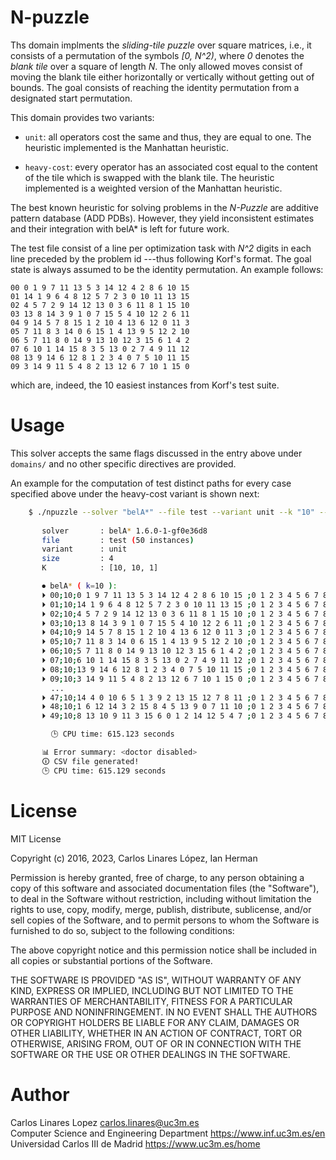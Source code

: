 # N-puzzle #

Ths domain implments the *sliding-tile puzzle* over square matrices, i.e., it
consists of a permutation of the symbols *[0, N^2)*, where *0* denotes the
*blank tile* over a square of length *N*. The only allowed moves consist of
moving the blank tile either horizontally or vertically without getting out of
bounds. The goal consists of reaching the identity permutation from a designated
start permutation.

This domain provides two variants:

* `unit`: all operators cost the same and thus, they are equal to one. The
  heuristic implemented is the Manhattan heuristic.
  
* `heavy-cost`: every operator has an associated cost equal to the content of
  the tile which is swapped with the blank tile. The heuristic implemented is a
  weighted version of the Manhattan heuristic.
  
The best known heuristic for solving problems in the *N-Puzzle* are additive
pattern database (ADD PDBs). However, they yield inconsistent estimates and
their integration with belA* is left for future work.

The test file consist of a line per optimization task with *N^2* digits in each
line preceded by the problem id ---thus following Korf's format. The goal state
is always assumed to be the identity permutation. An example follows:

``` text
00 0 1 9 7 11 13 5 3 14 12 4 2 8 6 10 15
01 14 1 9 6 4 8 12 5 7 2 3 0 10 11 13 15
02 4 5 7 2 9 14 12 13 0 3 6 11 8 1 15 10
03 13 8 14 3 9 1 0 7 15 5 4 10 12 2 6 11
04 9 14 5 7 8 15 1 2 10 4 13 6 12 0 11 3
05 7 11 8 3 14 0 6 15 1 4 13 9 5 12 2 10
06 5 7 11 8 0 14 9 13 10 12 3 15 6 1 4 2
07 6 10 1 14 15 8 3 5 13 0 2 7 4 9 11 12
08 13 9 14 6 12 8 1 2 3 4 0 7 5 10 11 15
09 3 14 9 11 5 4 8 2 13 12 6 7 10 1 15 0
```

which are, indeed, the 10 easiest instances from Korf's test suite.

# Usage #

This solver accepts the same flags discussed in the entry above under `domains/`
and no other specific directives are provided.

An example for the computation of test distinct paths for every case specified
above under the heavy-cost variant is shown next:

``` sh
    $ ./npuzzle --solver "belA*" --file test --variant unit --k "10" --no-doctor --summary --csv test.csv
    
       solver       : belA* 1.6.0-1-gf0e36d8
       file         : test (50 instances)
       variant      : unit
       size         : 4
       K            : [10, 10, 1] 

       ⏺ belA* ( k=10 ): 
       ⏵ 00;10;0 1 9 7 11 13 5 3 14 12 4 2 8 6 10 15 ;0 1 2 3 4 5 6 7 8 9 10 11 12 13 14 15 ;28;240337;8;267;0.404067;BELA*;? Unchecked;1.6.0-1-gf0e36d8
       ⏵ 01;10;14 1 9 6 4 8 12 5 7 2 3 0 10 11 13 15 ;0 1 2 3 4 5 6 7 8 9 10 11 12 13 14 15 ;35;163769;9;313;0.220804;BELA*;? Unchecked;1.6.0-1-gf0e36d8
       ⏵ 02;10;4 5 7 2 9 14 12 13 0 3 6 11 8 1 15 10 ;0 1 2 3 4 5 6 7 8 9 10 11 12 13 14 15 ;30;210855;10;375;0.316843;BELA*;? Unchecked;1.6.0-1-gf0e36d8
       ⏵ 03;10;13 8 14 3 9 1 0 7 15 5 4 10 12 2 6 11 ;0 1 2 3 4 5 6 7 8 9 10 11 12 13 14 15 ;29;199299;9;270;0.328133;BELA*;? Unchecked;1.6.0-1-gf0e36d8
       ⏵ 04;10;9 14 5 7 8 15 1 2 10 4 13 6 12 0 11 3 ;0 1 2 3 4 5 6 7 8 9 10 11 12 13 14 15 ;32;745067;6;822;1.36985;BELA*;? Unchecked;1.6.0-1-gf0e36d8
       ⏵ 05;10;7 11 8 3 14 0 6 15 1 4 13 9 5 12 2 10 ;0 1 2 3 4 5 6 7 8 9 10 11 12 13 14 15 ;36;677552;5;822;0.951289;BELA*;? Unchecked;1.6.0-1-gf0e36d8
       ⏵ 06;10;5 7 11 8 0 14 9 13 10 12 3 15 6 1 4 2 ;0 1 2 3 4 5 6 7 8 9 10 11 12 13 14 15 ;45;323300;7;822;0.418809;BELA*;? Unchecked;1.6.0-1-gf0e36d8
       ⏵ 07;10;6 10 1 14 15 8 3 5 13 0 2 7 4 9 11 12 ;0 1 2 3 4 5 6 7 8 9 10 11 12 13 14 15 ;35;742025;4;930;1.20249;BELA*;? Unchecked;1.6.0-1-gf0e36d8
       ⏵ 08;10;13 9 14 6 12 8 1 2 3 4 0 7 5 10 11 15 ;0 1 2 3 4 5 6 7 8 9 10 11 12 13 14 15 ;34;1201536;8;1427;1.92061;BELA*;? Unchecked;1.6.0-1-gf0e36d8
       ⏵ 09;10;3 14 9 11 5 4 8 2 13 12 6 7 10 1 15 0 ;0 1 2 3 4 5 6 7 8 9 10 11 12 13 14 15 ;32;1070043;7;1492;1.64729;BELA*;? Unchecked;1.6.0-1-gf0e36d8
         ...
       ⏵ 47;10;14 4 0 10 6 5 1 3 9 2 13 15 12 7 8 11 ;0 1 2 3 4 5 6 7 8 9 10 11 12 13 14 15 ;30;5686547;4;14376;9.94194;BELA*;? Unchecked;1.6.0-1-gf0e36d8
       ⏵ 48;10;1 6 12 14 3 2 15 8 4 5 13 9 0 7 11 10 ;0 1 2 3 4 5 6 7 8 9 10 11 12 13 14 15 ;39;19510282;8;22407;37.2476;BELA*;? Unchecked;1.6.0-1-gf0e36d8
       ⏵ 49;10;8 13 10 9 11 3 15 6 0 1 2 14 12 5 4 7 ;0 1 2 3 4 5 6 7 8 9 10 11 12 13 14 15 ;36;11948711;9;22407;21.9823;BELA*;? Unchecked;1.6.0-1-gf0e36d8

         🕒 CPU time: 615.123 seconds

       📊 Error summary: <doctor disabled>
       🛈 CSV file generated!
       🕒 CPU time: 615.129 seconds
```


# License #

MIT License

Copyright (c) 2016, 2023, Carlos Linares López, Ian Herman

Permission is hereby granted, free of charge, to any person obtaining a copy
of this software and associated documentation files (the "Software"), to deal
in the Software without restriction, including without limitation the rights
to use, copy, modify, merge, publish, distribute, sublicense, and/or sell
copies of the Software, and to permit persons to whom the Software is
furnished to do so, subject to the following conditions:

The above copyright notice and this permission notice shall be included in all
copies or substantial portions of the Software.

THE SOFTWARE IS PROVIDED "AS IS", WITHOUT WARRANTY OF ANY KIND, EXPRESS OR
IMPLIED, INCLUDING BUT NOT LIMITED TO THE WARRANTIES OF MERCHANTABILITY,
FITNESS FOR A PARTICULAR PURPOSE AND NONINFRINGEMENT. IN NO EVENT SHALL THE
AUTHORS OR COPYRIGHT HOLDERS BE LIABLE FOR ANY CLAIM, DAMAGES OR OTHER
LIABILITY, WHETHER IN AN ACTION OF CONTRACT, TORT OR OTHERWISE, ARISING FROM,
OUT OF OR IN CONNECTION WITH THE SOFTWARE OR THE USE OR OTHER DEALINGS IN THE
SOFTWARE.


# Author #

Carlos Linares Lopez <carlos.linares@uc3m.es>  
Computer Science and Engineering Department <https://www.inf.uc3m.es/en>  
Universidad Carlos III de Madrid <https://www.uc3m.es/home>

